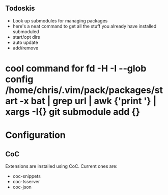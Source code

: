 ## Todoskis
- Look up submodules for managing packages
- here's a neat command to get all the stuff you already have installed submoduled
- start/opt dirs
- auto update
- add/remove
# cool command for fd -H -I --glob config /home/chris/.vim/pack/packages/start -x bat | grep url | awk {'print '} | xargs -I{} git submodule add {}



# Configuration

## CoC 
Extensions are installed using CoC. Current ones are: 
- coc-snippets
- coc-tsserver
- coc-json

